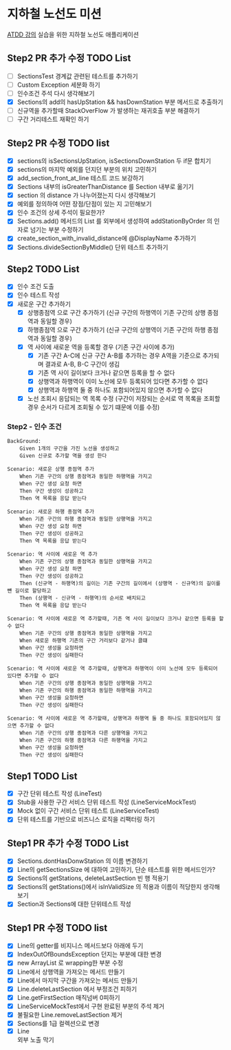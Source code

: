 # 지하철 노선도 미션

[ATDD 강의](https://edu.nextstep.camp/c/R89PYi5H) 실습을 위한 지하철 노선도 애플리케이션

## Step2 PR 추가 수정 TODO List

- [ ] SectionsTest 경계값 관련된 테스트를 추가하기
- [ ] Custom Exception 세분화 하기
- [ ] 인수조건 주석 다시 생각해보기
- [x] Sections의 add의 hasUpStation && hasDownStation 부분 메서드로 추출하기
- [ ] 신규역을 추가할때 StackOverFlow 가 발생하는 재귀호출 부분 해결하기
- [ ] 구간 거리테스트 재확인 하기

## Step2 PR 수정 TODO list

- [x] sections의 isSectionsUpStation, isSectionsDownStation 두 if문 합치기
- [x] sections의 마지막 예외를 던지던 부분의 위치 고민하기
- [x] add_section_front_at_line 테스트 코드 보강하기
- [x] Sections 내부의 isGreaterThanDistance 를 Section 내부로 옮기기
- [x] section 의 distance 가 나누어졌는지 다시 생각해보기
- [x] 예외를 정의하여 어떤 장점/단점이 있는 지 고민해보기
- [x] 인수 조건의 상세 주석이 필요한가?
- [x] Sections.add() 메서드의 List 를 외부에서 생성하여 addStationByOrder 의 인자로 넘기는 부분 수정하기
- [x] create_section_with_invalid_distance에 @DisplayName 추가하기
- [x] Sections.divideSectionByMiddle() 단위 테스트 추가하기

## Step2 TODO List

- [x] 인수 조건 도출
- [x] 인수 테스트 작성
- [x] 새로운 구간 추가하기
    - [x] 상행종점역 으로 구간 추가하기 (신규 구간의 하행역이 기존 구간의 상행 종점역과 동일할 경우)
    - [x] 하행종점역 으로 구간 추가하기 (신규 구간의 상행역이 기존 구간의 하행 종점역과 동일할 경우)
    - [x] 역 사이에 새로운 역을 등록할 경우 (기존 구간 사이에 추가)
        - [x] 기존 구간 A-C에 신규 구간 A-B를 추가하는 경우 A역을 기준으로 추가되며 결과로 A-B, B-C 구간이 생김
        - [x] 기존 역 사이 길이보다 크거나 같으면 등록을 할 수 없다
        - [x] 상행역과 하행역이 이미 노선에 모두 등록되어 있다면 추가할 수 없다
        - [x] 상행역과 하행역 둘 중 하나도 포함되어있지 않으면 추가할 수 없다
    - [x] 노선 조회시 응답되는 역 목록 수정 (구간이 저장되는 순서로 역 목록을 조회할 경우 순서가 다르게 조회될 수 있기 떄문에 이를 수정)

### Step2 - 인수 조건

```
BackGround:
    Given 1개의 구간을 가진 노선을 생성하고
    Given 신규로 추가할 역을 생성 한다

Scenario: 새로운 상행 종점역 추가
    When 기존 구간의 상행 종점역과 동일한 하행역을 가지고
    When 구간 생성 요청 하면
    Then 구간 생성이 성공하고
    Then 역 목록을 응답 받는다
    
Scenario: 새로운 하행 종점역 추가
    When 기존 구간의 하행 종점역과 동일한 상행역을 가지고 
    When 구간 생성 요청 하면
    Then 구간 생성이 성공하고
    Then 역 목록을 응답 받는다
    
Scenario: 역 사이에 새로운 역 추가
    When 기존 구간의 상행 종점역과 동일한 상행역을 가지고 
    When 구간 생성 요청 하면
    Then 구간 생성이 성공하고
    Then (신규역 - 하행역)의 길이는 기존 구간의 길이에서 (상행역 - 신규역)의 길이를 뺸 길이로 할당하고
    Then (상행역 - 신규역 - 하행역)의 순서로 배치되고
    Then 역 목록을 응답 받는다
    
Scenario: 역 사이에 새로운 역 추가할때, 기존 역 사이 길이보다 크거나 같으면 등록을 할 수 없다
    When 기존 구간의 상행 종점역과 동일한 상행역을 가지고
    When 새로운 하행역 기존의 구간 거리보다 같거나 클떄
    When 구간 생성을 요청하면 
    Then 구간 생성이 실패한다
    
Scenario: 역 사이에 새로운 역 추가할때, 상행역과 하행역이 이미 노선에 모두 등록되어 있다면 추가할 수 없다
    When 기존 구간의 상행 종점역과 동일한 상행역을 가지고
    When 기존 구간의 하행 종점역과 동일한 하행역을 가지고
    When 구간 생성을 요청하면 
    Then 구간 생성이 실패한다
    
Scenario: 역 사이에 새로운 역 추가할때, 상행역과 하행역 둘 중 하나도 포함되어있지 않으면 추가할 수 없다
    When 기존 구간의 상행 종점역과 다른 상행역을 가지고
    When 기존 구간의 하행 종점역과 다른 하행역을 가지고
    When 구간 생성을 요청하면 
    Then 구간 생성이 실패한다
```

## Step1 TODO List

- [x] 구간 단위 테스트 작성 (LineTest)
- [x] Stub을 사용한 구간 서비스 단위 테스트 작성 (LineServiceMockTest)
- [x] Mock 없이 구간 서비스 단위 테스트 (LineServiceTest)
- [x] 단위 테스트를 기반으로 비즈니스 로직을 리팩터링 하기

## Step1 PR 추가 수정 TODO List

- [x] Sections.dontHasDonwStation 의 이름 변경하기
- [x] Line의 getSectionsSize 에 대하여 고민하기, 단순 테스트를 위한 메서드인가?
- [x] Sections의 getStations, deleteLastSection 빈 행 적용기
- [x] Sections의 getStations()에서 isInValidSize 의 적용과 이름이 적당한지 생각해보기
- [x] Section과 Sections에 대한 단위테스트 작성

## Step1 PR 수정 TODO list

- [x] Line의 getter를 비지니스 메서드보다 아래에 두기
- [x] IndexOutOfBoundsException 던지는 부분에 대한 변경
- [x] new ArrayList 로 wrapping한 부분 수정
- [x] Line에서 상행역을 가져오는 메서드 만들기
- [x] Line에서 마지막 구간을 가져오는 메서드 만들기
- [x] Line.deleteLastSection 에서 부정조건 피하기
- [x] Line.getFirstSection 매직넘버 0피하기
- [x] LineServiceMockTest에서 구현 완료된 부분의 주석 제거
- [x] 불필요한 Line.removeLastSection 제거
- [x] Sections를 1급 컬렉션으로 변경
- [x] Line<Section> 외부 노출 막기
